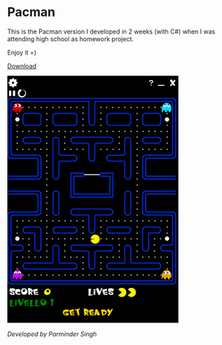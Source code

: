 # Pacman
This is the Pacman version I developed in 2 weeks (with C#) when I was attending high school as homework project.

Enjoy it =)

[Download](https://github.com/parmi93/Pacman/releases/download/1.0.0/Pacman.exe)

![Image of Game Screen](https://github.com/parmi93/Pacman/blob/master/immagini/Screenshot/Pacman%20Game%20Screen.jpg)

*Developed by Parminder Singh*
